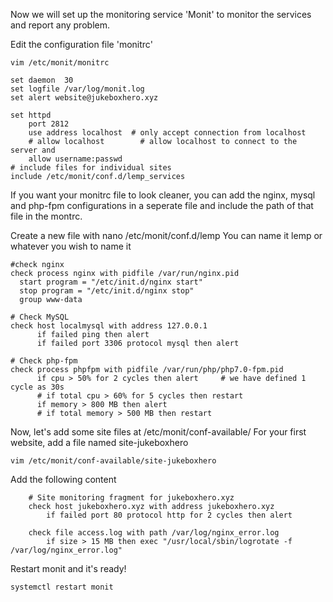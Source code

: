 Now we will set up the monitoring service 'Monit' to monitor the services and report any problem.

Edit the configuration file 'monitrc'
```
vim /etc/monit/monitrc
```
```
set daemon  30
set logfile /var/log/monit.log
set alert website@jukeboxhero.xyz

set httpd
    port 2812
    use address localhost  # only accept connection from localhost
    # allow localhost        # allow localhost to connect to the server and
    allow username:passwd
# include files for individual sites
include /etc/monit/conf.d/lemp_services
```
If you want your monitrc file to look cleaner, you can add the nginx, mysql and php-fpm configurations in a seperate file and include the path of that file in the montrc.

Create a new file with nano /etc/monit/conf.d/lemp
You can name it lemp or whatever you wish to name it
```
#check nginx
check process nginx with pidfile /var/run/nginx.pid
  start program = "/etc/init.d/nginx start"
  stop program = "/etc/init.d/nginx stop"
  group www-data

# Check MySQL
check host localmysql with address 127.0.0.1
      if failed ping then alert
      if failed port 3306 protocol mysql then alert

# Check php-fpm
check process phpfpm with pidfile /var/run/php/php7.0-fpm.pid
      if cpu > 50% for 2 cycles then alert     # we have defined 1 cycle as 30s
      # if total cpu > 60% for 5 cycles then restart
      if memory > 800 MB then alert
      # if total memory > 500 MB then restart
```
Now, let's add some site files at /etc/monit/conf-available/
For your first website, add a file named site-jukeboxhero
```
vim /etc/monit/conf-available/site-jukeboxhero
```
Add the following content
```
    # Site monitoring fragment for jukeboxhero.xyz
    check host jukeboxhero.xyz with address jukeboxhero.xyz
        if failed port 80 protocol http for 2 cycles then alert

    check file access.log with path /var/log/nginx_error.log
        if size > 15 MB then exec "/usr/local/sbin/logrotate -f /var/log/nginx_error.log"
```
Restart monit and it's ready!
```
systemctl restart monit
```
